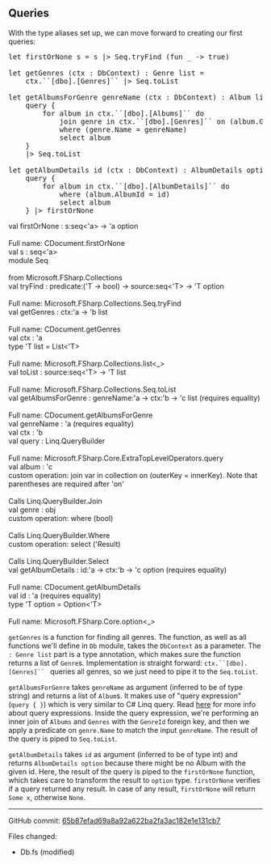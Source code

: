 ## Queries

With the type aliases set up, we can move forward to creating our first queries:

<pre class="fssnip highlighted"><div lang="fsharp"><span class="k">let</span> <span onmouseout="hideTip(event, 'Db.fs:15-34_fs1', 1)" onmouseover="showTip(event, 'Db.fs:15-34_fs1', 1)" class="f">firstOrNone</span> <span onmouseout="hideTip(event, 'Db.fs:15-34_fs2', 2)" onmouseover="showTip(event, 'Db.fs:15-34_fs2', 2)" class="i">s</span> <span class="o">=</span> <span onmouseout="hideTip(event, 'Db.fs:15-34_fs2', 3)" onmouseover="showTip(event, 'Db.fs:15-34_fs2', 3)" class="i">s</span> <span class="o">|&gt;</span> <span onmouseout="hideTip(event, 'Db.fs:15-34_fs3', 4)" onmouseover="showTip(event, 'Db.fs:15-34_fs3', 4)" class="t">Seq</span><span class="o">.</span><span onmouseout="hideTip(event, 'Db.fs:15-34_fs4', 5)" onmouseover="showTip(event, 'Db.fs:15-34_fs4', 5)" class="f">tryFind</span> (<span class="k">fun</span> _ <span class="k">-&gt;</span> <span class="k">true</span>)&#10;&#10;<span class="k">let</span> <span onmouseout="hideTip(event, 'Db.fs:15-34_fs5', 6)" onmouseover="showTip(event, 'Db.fs:15-34_fs5', 6)" class="f">getGenres</span> (<span onmouseout="hideTip(event, 'Db.fs:15-34_fs6', 7)" onmouseover="showTip(event, 'Db.fs:15-34_fs6', 7)" class="i">ctx</span> <span class="o">:</span> <span class="i">DbContext</span>) <span class="o">:</span> <span class="i">Genre</span> <span onmouseout="hideTip(event, 'Db.fs:15-34_fs7', 8)" onmouseover="showTip(event, 'Db.fs:15-34_fs7', 8)" class="t">list</span> <span class="o">=</span> &#10;    <span onmouseout="hideTip(event, 'Db.fs:15-34_fs6', 9)" onmouseover="showTip(event, 'Db.fs:15-34_fs6', 9)" class="i">ctx</span><span class="o">.</span><span class="i">``[dbo].[Genres]``</span> <span class="o">|&gt;</span> <span onmouseout="hideTip(event, 'Db.fs:15-34_fs3', 10)" onmouseover="showTip(event, 'Db.fs:15-34_fs3', 10)" class="t">Seq</span><span class="o">.</span><span onmouseout="hideTip(event, 'Db.fs:15-34_fs8', 11)" onmouseover="showTip(event, 'Db.fs:15-34_fs8', 11)" class="f">toList</span>&#10;&#10;<span class="k">let</span> <span onmouseout="hideTip(event, 'Db.fs:15-34_fs9', 12)" onmouseover="showTip(event, 'Db.fs:15-34_fs9', 12)" class="f">getAlbumsForGenre</span> <span onmouseout="hideTip(event, 'Db.fs:15-34_fs10', 13)" onmouseover="showTip(event, 'Db.fs:15-34_fs10', 13)" class="i">genreName</span> (<span onmouseout="hideTip(event, 'Db.fs:15-34_fs11', 14)" onmouseover="showTip(event, 'Db.fs:15-34_fs11', 14)" class="i">ctx</span> <span class="o">:</span> <span class="i">DbContext</span>) <span class="o">:</span> <span class="i">Album</span> <span onmouseout="hideTip(event, 'Db.fs:15-34_fs7', 15)" onmouseover="showTip(event, 'Db.fs:15-34_fs7', 15)" class="t">list</span> <span class="o">=</span> &#10;    <span onmouseout="hideTip(event, 'Db.fs:15-34_fs12', 16)" onmouseover="showTip(event, 'Db.fs:15-34_fs12', 16)" class="i">query</span> { &#10;        <span class="k">for</span> <span onmouseout="hideTip(event, 'Db.fs:15-34_fs13', 17)" onmouseover="showTip(event, 'Db.fs:15-34_fs13', 17)" class="i">album</span> <span class="k">in</span> <span onmouseout="hideTip(event, 'Db.fs:15-34_fs11', 18)" onmouseover="showTip(event, 'Db.fs:15-34_fs11', 18)" class="i">ctx</span><span class="o">.</span><span class="i">``[dbo].[Albums]``</span> <span class="k">do</span>&#10;            <span onmouseout="hideTip(event, 'Db.fs:15-34_fs14', 19)" onmouseover="showTip(event, 'Db.fs:15-34_fs14', 19)" class="k">join</span> <span onmouseout="hideTip(event, 'Db.fs:15-34_fs15', 20)" onmouseover="showTip(event, 'Db.fs:15-34_fs15', 20)" class="i">genre</span> <span class="k">in</span> <span onmouseout="hideTip(event, 'Db.fs:15-34_fs11', 21)" onmouseover="showTip(event, 'Db.fs:15-34_fs11', 21)" class="i">ctx</span><span class="o">.</span><span class="i">``[dbo].[Genres]``</span> <span class="i">on</span> (<span class="i">album</span><span class="o">.</span><span class="i">GenreId</span> <span class="o">=</span> <span onmouseout="hideTip(event, 'Db.fs:15-34_fs15', 22)" onmouseover="showTip(event, 'Db.fs:15-34_fs15', 22)" class="i">genre</span><span class="o">.</span><span class="i">GenreId</span>)&#10;            <span onmouseout="hideTip(event, 'Db.fs:15-34_fs16', 23)" onmouseover="showTip(event, 'Db.fs:15-34_fs16', 23)" class="k">where</span> (<span onmouseout="hideTip(event, 'Db.fs:15-34_fs15', 24)" onmouseover="showTip(event, 'Db.fs:15-34_fs15', 24)" class="i">genre</span><span class="o">.</span><span class="i">Name</span> <span class="o">=</span> <span onmouseout="hideTip(event, 'Db.fs:15-34_fs10', 25)" onmouseover="showTip(event, 'Db.fs:15-34_fs10', 25)" class="i">genreName</span>)&#10;            <span onmouseout="hideTip(event, 'Db.fs:15-34_fs17', 26)" onmouseover="showTip(event, 'Db.fs:15-34_fs17', 26)" class="k">select</span> <span onmouseout="hideTip(event, 'Db.fs:15-34_fs13', 27)" onmouseover="showTip(event, 'Db.fs:15-34_fs13', 27)" class="i">album</span>&#10;    }&#10;    <span class="o">|&gt;</span> <span onmouseout="hideTip(event, 'Db.fs:15-34_fs3', 28)" onmouseover="showTip(event, 'Db.fs:15-34_fs3', 28)" class="t">Seq</span><span class="o">.</span><span onmouseout="hideTip(event, 'Db.fs:15-34_fs8', 29)" onmouseover="showTip(event, 'Db.fs:15-34_fs8', 29)" class="f">toList</span>&#10;&#10;<span class="k">let</span> <span onmouseout="hideTip(event, 'Db.fs:15-34_fs18', 30)" onmouseover="showTip(event, 'Db.fs:15-34_fs18', 30)" class="f">getAlbumDetails</span> <span onmouseout="hideTip(event, 'Db.fs:15-34_fs19', 31)" onmouseover="showTip(event, 'Db.fs:15-34_fs19', 31)" class="i">id</span> (<span onmouseout="hideTip(event, 'Db.fs:15-34_fs11', 32)" onmouseover="showTip(event, 'Db.fs:15-34_fs11', 32)" class="i">ctx</span> <span class="o">:</span> <span class="i">DbContext</span>) <span class="o">:</span> <span class="i">AlbumDetails</span> <span onmouseout="hideTip(event, 'Db.fs:15-34_fs20', 33)" onmouseover="showTip(event, 'Db.fs:15-34_fs20', 33)" class="t">option</span> <span class="o">=</span> &#10;    <span onmouseout="hideTip(event, 'Db.fs:15-34_fs12', 34)" onmouseover="showTip(event, 'Db.fs:15-34_fs12', 34)" class="i">query</span> { &#10;        <span class="k">for</span> <span onmouseout="hideTip(event, 'Db.fs:15-34_fs13', 35)" onmouseover="showTip(event, 'Db.fs:15-34_fs13', 35)" class="i">album</span> <span class="k">in</span> <span onmouseout="hideTip(event, 'Db.fs:15-34_fs11', 36)" onmouseover="showTip(event, 'Db.fs:15-34_fs11', 36)" class="i">ctx</span><span class="o">.</span><span class="i">``[dbo].[AlbumDetails]``</span> <span class="k">do</span>&#10;            <span onmouseout="hideTip(event, 'Db.fs:15-34_fs16', 37)" onmouseover="showTip(event, 'Db.fs:15-34_fs16', 37)" class="k">where</span> (<span onmouseout="hideTip(event, 'Db.fs:15-34_fs13', 38)" onmouseover="showTip(event, 'Db.fs:15-34_fs13', 38)" class="i">album</span><span class="o">.</span><span class="i">AlbumId</span> <span class="o">=</span> <span onmouseout="hideTip(event, 'Db.fs:15-34_fs19', 39)" onmouseover="showTip(event, 'Db.fs:15-34_fs19', 39)" class="i">id</span>)&#10;            <span onmouseout="hideTip(event, 'Db.fs:15-34_fs17', 40)" onmouseover="showTip(event, 'Db.fs:15-34_fs17', 40)" class="k">select</span> <span onmouseout="hideTip(event, 'Db.fs:15-34_fs13', 41)" onmouseover="showTip(event, 'Db.fs:15-34_fs13', 41)" class="i">album</span>&#10;    } <span class="o">|&gt;</span> <span onmouseout="hideTip(event, 'Db.fs:15-34_fs1', 42)" onmouseover="showTip(event, 'Db.fs:15-34_fs1', 42)" class="f">firstOrNone</span>&#10;</div></pre>&#10;<div class="tip" id="Db.fs:15-34_fs1">val firstOrNone : s:seq&lt;&#39;a&gt; -&gt; &#39;a option<br /><br />Full name: CDocument.firstOrNone</div>&#10;<div class="tip" id="Db.fs:15-34_fs2">val s : seq&lt;&#39;a&gt;</div>&#10;<div class="tip" id="Db.fs:15-34_fs3">module Seq<br /><br />from Microsoft.FSharp.Collections</div>&#10;<div class="tip" id="Db.fs:15-34_fs4">val tryFind : predicate:(&#39;T -&gt; bool) -&gt; source:seq&lt;&#39;T&gt; -&gt; &#39;T option<br /><br />Full name: Microsoft.FSharp.Collections.Seq.tryFind</div>&#10;<div class="tip" id="Db.fs:15-34_fs5">val getGenres : ctx:&#39;a -&gt; &#39;b list<br /><br />Full name: CDocument.getGenres</div>&#10;<div class="tip" id="Db.fs:15-34_fs6">val ctx : &#39;a</div>&#10;<div class="tip" id="Db.fs:15-34_fs7">type &#39;T list = List&lt;&#39;T&gt;<br /><br />Full name: Microsoft.FSharp.Collections.list&lt;_&gt;</div>&#10;<div class="tip" id="Db.fs:15-34_fs8">val toList : source:seq&lt;&#39;T&gt; -&gt; &#39;T list<br /><br />Full name: Microsoft.FSharp.Collections.Seq.toList</div>&#10;<div class="tip" id="Db.fs:15-34_fs9">val getAlbumsForGenre : genreName:&#39;a -&gt; ctx:&#39;b -&gt; &#39;c list (requires equality)<br /><br />Full name: CDocument.getAlbumsForGenre</div>&#10;<div class="tip" id="Db.fs:15-34_fs10">val genreName : &#39;a (requires equality)</div>&#10;<div class="tip" id="Db.fs:15-34_fs11">val ctx : &#39;b</div>&#10;<div class="tip" id="Db.fs:15-34_fs12">val query : Linq.QueryBuilder<br /><br />Full name: Microsoft.FSharp.Core.ExtraTopLevelOperators.query</div>&#10;<div class="tip" id="Db.fs:15-34_fs13">val album : &#39;c</div>&#10;<div class="tip" id="Db.fs:15-34_fs14">custom operation: join var in collection on (outerKey = innerKey). Note that parentheses are required after &#39;on&#39;<br /><br />Calls Linq.QueryBuilder.Join </div>&#10;<div class="tip" id="Db.fs:15-34_fs15">val genre : obj</div>&#10;<div class="tip" id="Db.fs:15-34_fs16">custom operation: where (bool)<br /><br />Calls Linq.QueryBuilder.Where </div>&#10;<div class="tip" id="Db.fs:15-34_fs17">custom operation: select (&#39;Result)<br /><br />Calls Linq.QueryBuilder.Select </div>&#10;<div class="tip" id="Db.fs:15-34_fs18">val getAlbumDetails : id:&#39;a -&gt; ctx:&#39;b -&gt; &#39;c option (requires equality)<br /><br />Full name: CDocument.getAlbumDetails</div>&#10;<div class="tip" id="Db.fs:15-34_fs19">val id : &#39;a (requires equality)</div>&#10;<div class="tip" id="Db.fs:15-34_fs20">type &#39;T option = Option&lt;&#39;T&gt;<br /><br />Full name: Microsoft.FSharp.Core.option&lt;_&gt;</div>&#10;&#10;

`getGenres` is a function for finding all genres.
The function, as well as all functions we'll define in `Db` module, takes the `DbContext` as a parameter.
The `: Genre list` part is a type annotation, which makes sure the function returns a list of `Genre`s.
Implementation is straight forward:  ```ctx.``[dbo].[Genres]`` ``` queries all genres, so we just need to pipe it to the `Seq.toList`.

`getAlbumsForGenre` takes `genreName` as argument (inferred to be of type string) and returns a list of `Album`s.
It makes use of "query expression" (`query { }`) which is very similar to C# Linq query.
Read [here](https://msdn.microsoft.com/en-us/library/hh225374.aspx) for more info about query expressions.
Inside the query expression, we're performing an inner join of `Albums` and `Genres` with the `GenreId` foreign key, and then we apply a predicate on `genre.Name` to match the input `genreName`.
The result of the query is piped to `Seq.toList`.

`getAlbumDetails` takes `id` as argument (inferred to be of type int) and returns `AlbumDetails option` because there might be no Album with the given id.
Here, the result of the query is piped to the `firstOrNone` function, which takes care to transform the result to `option` type.
`firstOrNone` verifies if a query returned any result.
In case of any result, `firstOrNone` will return `Some x`, otherwise `None`.


---

GitHub commit: [65b87efad69a8a92a622ba2fa3ac182e1e131cb7](https://github.com/theimowski/SuaveMusicStoreTutorial/commit/65b87efad69a8a92a622ba2fa3ac182e1e131cb7)

Files changed:

* Db.fs (modified)
